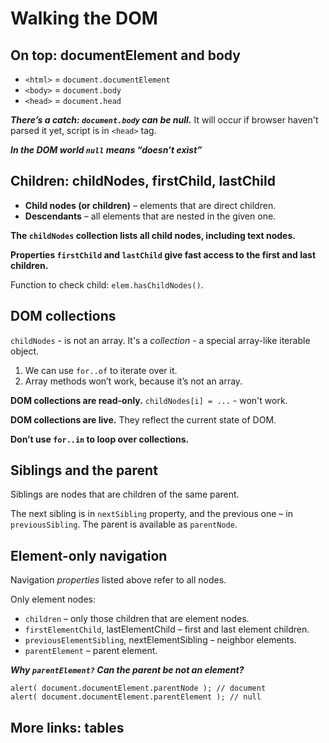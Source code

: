 # Walking the DOM

## On top: documentElement and body


- `<html>` = `document.documentElement`
- `<body>` = `document.body`
- `<head>` = `document.head`

***There’s a catch: `document.body` can be null.***
It will occur if browser haven't parsed it yet, script is in `<head>` tag.

***In the DOM world `null` means “doesn’t exist”***

## Children: childNodes, firstChild, lastChild

- **Child nodes (or children)** – elements that are direct children.
- **Descendants** – all elements that are nested in the given one.

**The `childNodes` collection lists all child nodes, including text nodes.**

**Properties `firstChild` and `lastChild` give fast access to the first and last children.**

Function to check child: `elem.hasChildNodes()`.

## DOM collections

`childNodes` - is not an array. It's a *collection* - a special array-like iterable object.

1. We can use `for..of` to iterate over it.
2. Array methods won’t work, because it’s not an array.

**DOM collections are read-only.**
`childNodes[i] = ...` - won't work.

**DOM collections are live.**
They reflect the current state of DOM.

**Don’t use `for..in` to loop over collections.**

## Siblings and the parent

Siblings are nodes that are children of the same parent.

The next sibling is in `nextSibling` property, and the previous one – in `previousSibling`.  The parent is available as `parentNode`.

## Element-only navigation

Navigation *properties* listed above refer to all nodes.

Only element nodes:

- `children` – only those children that are element nodes. 
- `firstElementChild`, lastElementChild – first and last element children. 
- `previousElementSibling`, nextElementSibling – neighbor elements. 
- `parentElement` – parent element.

***Why `parentElement?` Can the parent be not an element?***

```
alert( document.documentElement.parentNode ); // document
alert( document.documentElement.parentElement ); // null
```

## More links: tables


